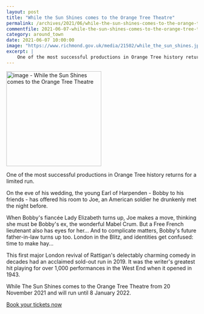 ```yaml
---
layout: post
title: "While the Sun Shines comes to the Orange Tree Theatre"
permalink: /archives/2021/06/while-the-sun-shines-comes-to-the-orange-tree-theatre.html
commentfile: 2021-06-07-while-the-sun-shines-comes-to-the-orange-tree-theatre
category: around_town
date: 2021-06-07 10:00:00
image: "https://www.richmond.gov.uk/media/21502/while_the_sun_shines.jpg"
excerpt: |
    One of the most successful productions in Orange Tree history returns for a  limited run.
---
```

<img src="https://www.richmond.gov.uk/media/21502/while_the_sun_shines.jpg" alt="image - While the Sun Shines comes to the Orange Tree Theatre" width="250" class="photo right" alt="" >

One of the most successful productions in Orange Tree history returns for a  limited run.

On the eve of his wedding, the young Earl of Harpenden - Bobby to his friends - has offered his room to Joe, an American soldier he drunkenly met the night before.

When Bobby's fianc&#233;e Lady Elizabeth turns up, Joe makes a move, thinking she must be Bobby's ex, the wonderful Mabel Crum. But a Free French lieutenant also has eyes for her... And to complicate matters, Bobby's future father-in-law turns up too. London in the Blitz, and identities get confused: time to make hay...

This first major London revival of Rattigan's delectably charming comedy in decades had an acclaimed sold-out run in 2019. It was the writer's greatest hit playing for over 1,000 performances in the West End when it opened in  1943.

While The Sun Shines comes to the Orange Tree Theatre from 20 November 2021  and will run until 8 January 2022.

[Book your tickets now](https://orangetreetheatre.co.uk/whats-on/while-the-sun-shines/about)
